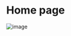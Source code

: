 # Home page
![image](https://github.com/UKS28/TODO/assets/90481142/55b5f2fd-a3a5-4d69-bfd0-46ffb79cfdef)

